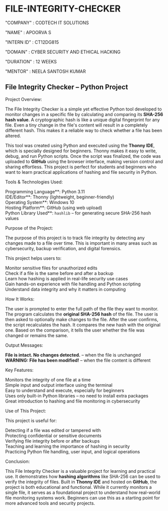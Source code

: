 # FILE-INTEGRITY-CHECKER

"COMPANY" : CODTECH IT SOLUTIONS

"NAME" : APOORVA S

"INTERN ID" : CT12DG815

"DOMAIN" : CYBER SECURITY AND ETHICAL HACKING 

"DURATION" : 12 WEEKS

"MENTOR" : NEELA SANTOSH KUMAR 

## File Integrity Checker – Python Project

Project Overview:

The File Integrity Checker is a simple yet effective Python tool developed to monitor changes in a specific file by calculating and comparing its **SHA-256 hash value**. A cryptographic hash is like a unique digital fingerprint for any file. Even a tiny change in the file's content will result in a completely different hash. This makes it a reliable way to check whether a file has been altered.

This tool was created using Python and executed using the **Thonny IDE**, which is specially designed for beginners. Thonny makes it easy to write, debug, and run Python scripts. Once the script was finalized, the code was uploaded to **GitHub** using the browser interface, making version control and sharing effortless. This project is perfect for students and beginners who want to learn practical applications of hashing and file security in Python.

Tools & Technologies Used:

Programming Language**: Python 3.11  
IDE/Editor**: Thonny (lightweight, beginner-friendly)  
Operating System**: Windows 10  
Hosting Platform**: GitHub (using web upload)  
Python Library Used**:
`hashlib` – for generating secure SHA-256 hash values  

 Purpose of the Project:

The purpose of this project is to track file integrity by detecting any changes made to a file over time. This is important in many areas such as cybersecurity, backup verification, and digital forensics.

This project helps users to:

 Monitor sensitive files for unauthorized edits  
 Check if a file is the same before and after a backup  
 Learn how hashing is applied in real-life security use cases  
 Gain hands-on experience with file handling and Python scripting  
 Understand data integrity and why it matters in computing

 How It Works:

The user is prompted to enter the full path of the file they want to monitor.
The program calculates the **original SHA-256 hash** of the file.
The user is then asked to optionally make changes to the file.
After the user confirms, the script recalculates the hash.
It compares the new hash with the original one.
Based on the comparison, it tells the user whether the file was changed or remains the same.

Output Messages:

**File is intact. No changes detected.** – when the file is unchanged  
**WARNING: File has been modified!** – when the file content is different

Key Features:

Monitors the integrity of one file at a time  
Simple input and output interface using the terminal  
Easy to understand and execute, especially for beginners  
Uses only built-in Python libraries – no need to install extra packages  
Great introduction to hashing and file monitoring in cybersecurity

Use of This Project:

This project is useful for:

Detecting if a file was edited or tampered with  
Protecting confidential or sensitive documents  
Verifying file integrity before or after backups  
Teaching and learning the importance of hashing in security  
Practicing Python file handling, user input, and logical operations

Conclusion:

This File Integrity Checker is a valuable project for learning and practical use. It demonstrates how **hashing algorithms** like SHA-256 can be used to verify the integrity of files. Built in **Thonny IDE** and hosted on **GitHub**, the project is both educational and functional. While it currently monitors a single file, it serves as a foundational project to understand how real-world file monitoring systems work. Beginners can use this as a starting point for more advanced tools and security projects.
